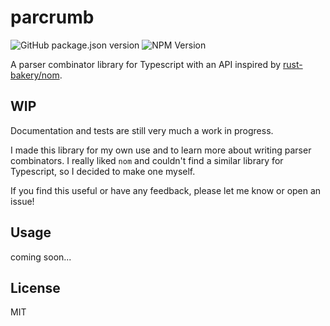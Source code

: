# parcrumb
![GitHub package.json version](https://img.shields.io/github/package-json/v/nomnivore/parcrumb)
![NPM Version](https://img.shields.io/npm/v/parcrumb)


A parser combinator library for Typescript with an API inspired by [rust-bakery/nom](https://github.com/rust-bakery/nom).

## WIP

Documentation and tests are still very much a work in progress.

I made this library for my own use and to learn more about writing parser combinators.
I really liked `nom` and couldn't find a similar library for Typescript, so I decided to make one myself.

If you find this useful or have any feedback, please let me know or open an issue!

## Usage

coming soon...

## License

MIT
